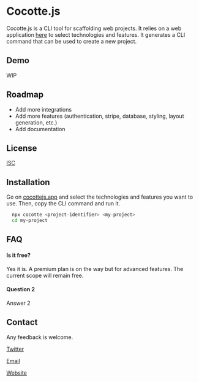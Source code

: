
# Cocotte.js

Cocotte.js is a CLI tool for scaffolding web projects. It relies on a web application [here](https://cocottejs.com) to select technologies and features. It generates a CLI command that can be used to create a new project.

## Demo

WIP


## Roadmap

- Add more integrations
- Add more features (authentication, stripe, database, styling, layout generation, etc.)
- Add documentation

## License

[ISC](https://choosealicense.com/licenses/isc/)

## Installation

Go on [cocottejs.app](https://cocottejs.com) and select the technologies and features you want to use. Then, copy the CLI command and run it.

```bash
  npx cocotte <project-identifier> <my-project>
  cd my-project
```
    
## FAQ

#### Is it free?

Yes it is. A premium plan is on the way but for advanced features. The current scope will remain free.

#### Question 2

Answer 2

## Contact

Any feedback is welcome.

[Twitter](https://twitter.com/johnnyguaca)

[Email](mailto:johnny@cocottejs.com)

[Website](https://www.cocottejs.com)